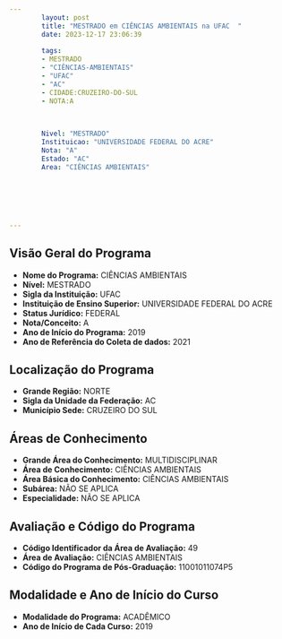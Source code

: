 ```yaml
---
        layout: post
        title: "MESTRADO em CIÊNCIAS AMBIENTAIS na UFAC  "
        date: 2023-12-17 23:06:39
     
        tags:
        - MESTRADO
        - "CIÊNCIAS-AMBIENTAIS"
        - "UFAC"
        - "AC"
        - CIDADE:CRUZEIRO-DO-SUL
        - NOTA:A
        
       

        Nivel: "MESTRADO"
        Instituicao: "UNIVERSIDADE FEDERAL DO ACRE"
        Nota: "A"
        Estado: "AC"
        Area: "CIÊNCIAS AMBIENTAIS"
        
        
        
        
        
        
---
```

## Visão Geral do Programa
- **Nome do Programa:** CIÊNCIAS AMBIENTAIS
- **Nível:** MESTRADO
- **Sigla da Instituição:** UFAC
- **Instituição de Ensino Superior:** UNIVERSIDADE FEDERAL DO ACRE
- **Status Jurídico:** FEDERAL
- **Nota/Conceito:** A
- **Ano de Início do Programa:** 2019
- **Ano de Referência do Coleta de dados:** 2021

## Localização do Programa
- **Grande Região:** NORTE
- **Sigla da Unidade da Federação:** AC
- **Município Sede:** CRUZEIRO DO SUL

## Áreas de Conhecimento
- **Grande Área do Conhecimento:** MULTIDISCIPLINAR
- **Área de Conhecimento:** CIÊNCIAS AMBIENTAIS
- **Área Básica do Conhecimento:** CIÊNCIAS AMBIENTAIS
- **Subárea:** NÃO SE APLICA
- **Especialidade:** NÃO SE APLICA

## Avaliação e Código do Programa
- **Código Identificador da Área de Avaliação:** 49
- **Área de Avaliação:** CIÊNCIAS AMBIENTAIS
- **Código do Programa de Pós-Graduação:** 11001011074P5


## Modalidade e Ano de Início do Curso
- **Modalidade do Programa:** ACADÊMICO
- **Ano de Início de Cada Curso:** 2019
